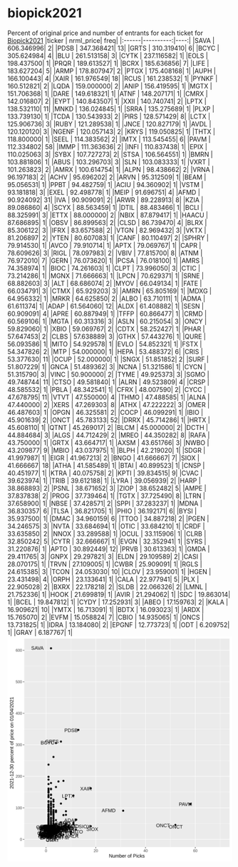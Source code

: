 # biopick2021
Percent of original price and number of entrants for each ticket for [Biopick2021](https://twitter.com/hashtag/Biopick2021)
|ticker | nrml_price| freq|
|:------|----------:|----:|
|SAVA   | 606.346996|    2|
|PDSB   | 347.368421|   13|
|GRTS   | 310.319410|    6|
|BCYC   | 305.624984|    4|
|BLU    | 261.513158|    3|
|CYTK   | 237.116582|    1|
|EOLS   | 198.437500|    1|
|PRQR   | 189.613527|    1|
|BCRX   | 185.636856|    7|
|LIFE   | 183.627204|    5|
|ARMP   | 178.807947|    2|
|PTGX   | 175.408168|    1|
|AUPH   | 166.100443|    4|
|XAIR   | 161.976549|   18|
|RCUS   | 161.238532|    1|
|PYNKF  | 160.512821|    2|
|LQDA   | 159.000000|    2|
|ANIP   | 156.419595|    1|
|MGTX   | 151.706368|    1|
|DARE   | 149.618321|    1|
|ATNF   | 148.207171|    1|
|CMRX   | 142.016807|    2|
|EYPT   | 140.843507|    1|
|XXII   | 140.740741|    2|
|LPTX   | 138.532110|   11|
|MNKD   | 136.024845|    1|
|SRRA   | 135.275689|    1|
|PLXP   | 133.739130|    1|
|TCDA   | 130.543933|    2|
|PIRS   | 128.571429|    8|
|LCTX   | 125.906736|    3|
|RUBY   | 121.289538|    1|
|JNCE   | 120.827179|    1|
|AVDL   | 120.120120|    3|
|NGENF  | 120.057143|    2|
|KRYS   | 119.050825|    1|
|THTX   | 118.800000|    1|
|SEEL   | 114.383562|    2|
|IMTX   | 113.545455|    6|
|PAVM   | 112.334802|   58|
|IMMP   | 111.363636|    2|
|INFI   | 110.837438|    1|
|EPIX   | 110.025063|    3|
|SYBX   | 107.727273|    2|
|STSA   | 106.564551|    1|
|BMRN   | 103.881806|    1|
|ABUS   | 103.296703|    3|
|SLN    | 103.083333|    1|
|VXRT   | 101.263823|    2|
|AMRX   | 100.614754|    1|
|ALPN   |  98.438662|    2|
|VRNA   |  96.197183|    2|
|ACHV   |  95.696202|    2|
|ARVN   |  95.312509|    1|
|BEAM   |  95.056531|    1|
|PPBT   |  94.482759|    1|
|ACIU   |  94.360902|    1|
|VSTM   |  93.181818|    3|
|EXEL   |  92.498778|    1|
|MEIP   |  91.696751|    4|
|AFMD   |  90.924092|   31|
|IVA    |  90.909091|    2|
|ARWR   |  89.228913|    8|
|KZIA   |  89.086860|    4|
|SCYX   |  88.563459|    1|
|DTIL   |  88.483466|    1|
|BCLI   |  88.325991|    3|
|ETTX   |  88.000000|    2|
|NBIX   |  87.879417|    1|
|HAACU  |  87.686895|    1|
|OBSV   |  86.899563|    2|
|CLSD   |  86.739470|    4|
|BLRX   |  85.306122|    3|
|IFRX   |  83.657588|    2|
|VTGN   |  82.969432|    3|
|VKTX   |  81.206897|    2|
|YTEN   |  80.607083|    1|
|CANF   |  80.110497|    2|
|SPHRY  |  79.914530|    1|
|AVCO   |  79.910714|    1|
|APTX   |  79.069767|    1|
|CAPR   |  78.609626|    3|
|RIGL   |  78.097983|    2|
|VBIV   |  77.815700|    8|
|ATNM   |  76.972010|    7|
|GERN   |  76.073620|    1|
|PCSA   |  76.018100|    1|
|AMRS   |  74.358974|    1|
|BIOC   |  74.261603|    1|
|CLPT   |  73.996050|    3|
|CTIC   |  73.214286|    1|
|MGNX   |  71.666663|    1|
|LPCN   |  70.629371|    1|
|SRNE   |  68.882603|    3|
|ALT    |  68.686074|    2|
|MYOV   |  66.049134|    1|
|FATE   |  66.034791|    3|
|CTMX   |  65.929203|    3|
|AMRN   |  65.805169|    1|
|MDXG   |  64.956332|    1|
|MRKR   |  64.625850|    2|
|ALBO   |  63.710111|    1|
|ADMA   |  61.611374|    1|
|ADAP   |  61.564060|   12|
|ALDX   |  61.408882|    1|
|SESN   |  60.909091|    4|
|APRE   |  60.887949|    1|
|TFFP   |  60.866477|    1|
|CRMD   |  60.569106|    1|
|MGTA   |  60.313316|    3|
|ASLN   |  60.215054|    3|
|ONCY   |  59.829060|    1|
|XBIO   |  59.069767|    2|
|CDTX   |  58.252427|    1|
|PHAR   |  57.647453|    2|
|CLBS   |  57.638889|    3|
|GTHX   |  57.443276|    1|
|QURE   |  56.093586|    1|
|MITO   |  54.929578|    1|
|EVLO   |  54.852321|    1|
|FSTX   |  54.347826|    2|
|MTP    |  54.000000|    1|
|HEPA   |  53.488372|    6|
|CRIS   |  53.377630|   11|
|OCUP   |  52.000000|    1|
|SNGX   |  51.851852|    2|
|SURF   |  51.807229|    1|
|GNCA   |  51.489362|    3|
|NCNA   |  51.321586|    1|
|CYCN   |  51.315790|    3|
|VINC   |  50.900000|    2|
|TYME   |  49.925373|    3|
|SGMO   |  49.748744|   11|
|CTSO   |  49.581840|    1|
|ALRN   |  49.523809|    4|
|CRSP   |  48.585532|    1|
|PBLA   |  48.342541|    1|
|CFRX   |  48.007590|    2|
|CYCC   |  47.678795|   11|
|VTVT   |  47.550000|    4|
|THMO   |  47.488585|    1|
|ALNA   |  47.440000|    2|
|XERS   |  47.269303|    8|
|ATHX   |  47.222222|    3|
|OMER   |  46.487603|    1|
|OPGN   |  46.325581|    2|
|COCP   |  46.099291|    1|
|IBIO   |  45.901639|    2|
|ONCT   |  45.783133|   52|
|DRRX   |  45.714286|    1|
|HRTX   |  45.608110|    1|
|QTNT   |  45.269017|    2|
|BLCM   |  45.000000|    2|
|DCTH   |  44.884684|    3|
|ALGS   |  44.712429|    2|
|MREO   |  44.350282|    8|
|RAFA   |  43.750000|    1|
|GRTX   |  43.664717|    1|
|AXSM   |  43.651766|    3|
|NWBO   |  43.209877|    9|
|MBIO   |  43.037975|    1|
|BLPH   |  42.219020|    1|
|SDGR   |  41.997987|    1|
|EIGR   |  41.967213|    2|
|BNGO   |  41.666667|    7|
|SIOX   |  41.666667|   18|
|ATHA   |  41.585489|    1|
|BTAI   |  40.899523|    1|
|CNSP   |  40.451977|    1|
|KTRA   |  40.075758|    2|
|KPTI   |  39.834515|    9|
|CVAC   |  39.623974|    1|
|TRIB   |  39.612188|    1|
|LYRA   |  39.056939|    2|
|HARP   |  38.868893|    2|
|PSNL   |  38.671652|    3|
|ZIOP   |  38.652482|    5|
|AMPE   |  37.837838|    2|
|PROG   |  37.739464|    1|
|TGTX   |  37.725490|    8|
|LTRN   |  37.658900|    1|
|NBSE   |  37.428571|    2|
|SPPI   |  37.283237|    1|
|MDNA   |  36.830357|    6|
|TLSA   |  36.821705|    1|
|PHIO   |  36.192171|    6|
|BYSI   |  35.937500|    1|
|DMAC   |  34.960159|    6|
|TTOO   |  34.887218|    2|
|PGEN   |  34.246575|    3|
|NVTA   |  33.684694|    1|
|OTIC   |  33.684210|    1|
|CRDF   |  33.635850|    2|
|NNOX   |  33.289588|    1|
|OCUL   |  33.115906|    1|
|CLRB   |  32.850242|    5|
|CYTR   |  32.666667|    1|
|EVGN   |  32.352941|    1|
|SYRS   |  31.220876|    1|
|APTO   |  30.892449|   12|
|PRVB   |  30.613363|    1|
|GMDA   |  29.411765|    3|
|GNPX   |  29.297821|    3|
|ELDN   |  29.109589|    2|
|CASI   |  28.070175|    1|
|TRVN   |  27.109005|    1|
|CWBR   |  25.909091|    1|
|RGLS   |  24.615385|    3|
|TCON   |  24.053030|   10|
|CLOV   |  23.959001|    1|
|HGEN   |  23.431498|    4|
|ORPH   |  23.133641|    1|
|CALA   |  22.977941|    5|
|PLX    |  22.905028|    2|
|BXRX   |  22.178218|    2|
|SLDB   |  22.066326|    2|
|LMNL   |  21.752336|    1|
|HOOK   |  21.699819|    1|
|AVIR   |  21.294062|    1|
|SDC    |  19.863014|    1|
|BCEL   |  19.847812|    1|
|CYDY   |  17.252931|    3|
|ABEO   |  17.159763|    2|
|KALA   |  16.909621|   10|
|YMTX   |  16.713091|    1|
|BDTX   |  16.093023|    1|
|ARDX   |  15.765070|    2|
|EVFM   |  15.058824|    7|
|CBIO   |  14.935065|    1|
|ONCS   |  13.731825|    1|
|IDRA   |  13.184080|    2|
|EPGNF  |  12.773723|    1|
|ODT    |   6.209752|    1|
|GRAY   |   6.187767|    1|
![retvspicks](biopicks.png?raw=true)
